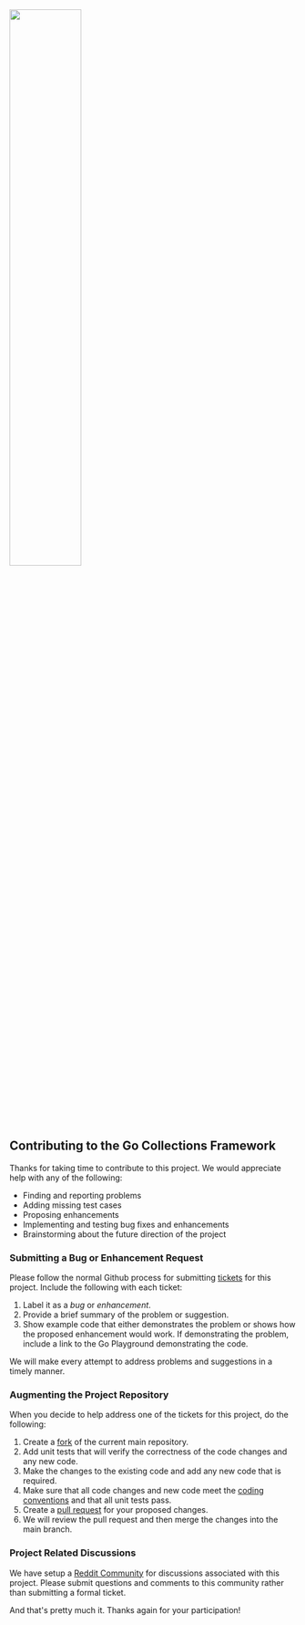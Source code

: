 <img src="https://craterdog.com/images/CraterDog.png" width="50%">

## Contributing to the Go Collections Framework
Thanks for taking time to contribute to this project. We would appreciate help
with any of the following:
 * Finding and reporting problems
 * Adding missing test cases
 * Proposing enhancements
 * Implementing and testing bug fixes and enhancements
 * Brainstorming about the future direction of the project

### Submitting a Bug or Enhancement Request
Please follow the normal Github process for submitting
[tickets](https://github.com/craterdog/go-collection-framework/issues)
for this project. Include the following with each ticket:
 1. Label it as a _bug_ or _enhancement_.
 1. Provide a brief summary of the problem or suggestion.
 1. Show example code that either demonstrates the problem or shows how the
 proposed enhancement would work. If demonstrating the problem, include
 a link to the Go Playground demonstrating the code.

We will make every attempt to address problems and suggestions in a timely
manner.

### Augmenting the Project Repository
When you decide to help address one of the tickets for this project, do the
following:
 1. Create a [fork](https://docs.github.com/en/pull-requests/collaborating-with-pull-requests/working-with-forks/about-forks) of the current main repository.
 1. Add unit tests that will verify the correctness of the code changes and any
 new code.
 1. Make the changes to the existing code and add any new code that is required.
 1. Make sure that all code changes and new code meet the
 [coding conventions](https://github.com/craterdog/go-collection-framework/wiki/coding-conventions)
   and that all unit tests pass.
 1. Create a [pull request](https://docs.github.com/en/pull-requests/collaborating-with-pull-requests/proposing-changes-to-your-work-with-pull-requests/creating-a-pull-request) for your proposed
 changes.
 1. We will review the pull request and then merge the changes into the main branch.

### Project Related Discussions
We have setup a [Reddit Community](https://www.reddit.com/r/GoCollections/) for
discussions associated with this project. Please submit questions and comments
to this community rather than submitting a formal ticket.

And that's pretty much it. Thanks again for your participation!
